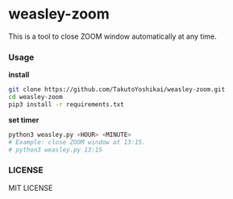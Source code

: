 # weasley-zoom
This is a tool to close ZOOM window automatically at any time. 

### Usage
**install**
```bash
git clone https://github.com/TakutoYoshikai/weasley-zoom.git
cd weasley-zoom
pip3 install -r requirements.txt
```

**set timer**
```bash
python3 weasley.py <HOUR> <MINUTE>
# Example: close ZOOM window at 13:15.
# python3 weasley.py 13:15 
```

### LICENSE
MIT LICENSE
